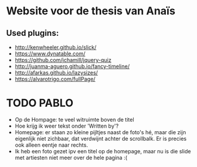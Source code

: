 # Website voor de thesis van Anaïs

## Used plugins:

* http://kenwheeler.github.io/slick/
* https://www.dynatable.com/
* https://github.com/jchamill/jquery-quiz
* http://juanma-aguero.github.io/fancy-timeline/
* http://afarkas.github.io/lazysizes/
* https://alvarotrigo.com/fullPage/


# TODO PABLO
* Op de Hompage: te veel witruimte boven de titel
* Hoe krijg ik weer tekst onder 'Written by'?
* Homepage: er staan zo kleine pijltjes naast de foto's hé, maar die zijn eigenlijk niet zichbaar, dat verdwijnt achter de scrollbalk. Er is precies ook alleen eentje naar rechts. 
* Ik heb een foto gezet ipv een titel op de homepage, maar nu is die slide met artiesten niet meer over de hele pagina :( 